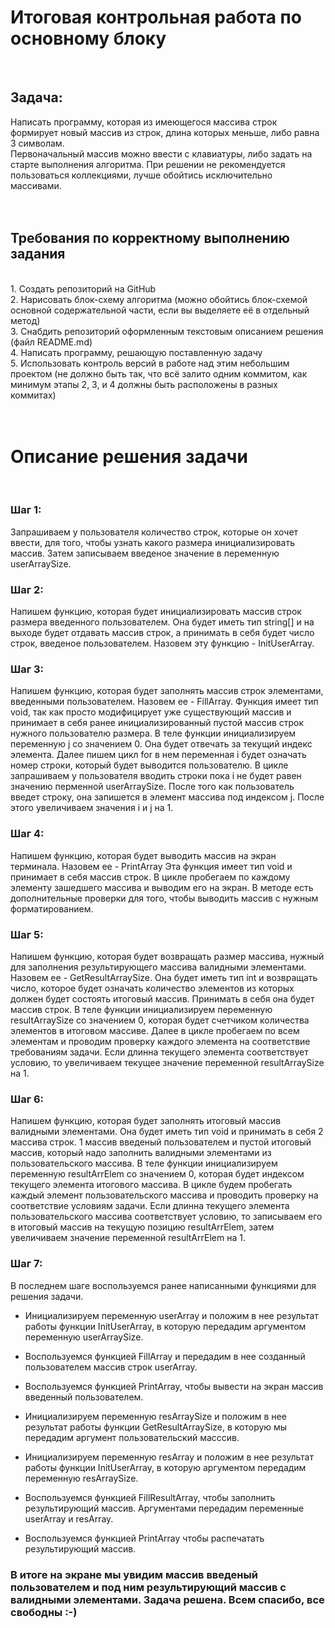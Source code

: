 # Итоговая контрольная работа по основному блоку # 
<br/>

## **Задача:** ##  
Написать программу, которая из имеющегося массива строк формирует новый массив из строк, длина которых меньше, либо равна 3 символам.  
Первоначальный массив можно ввести с клавиатуры, либо задать на старте выполнения алгоритма. При решении не рекомендуется пользоваться коллекциями, лучше обойтись исключительно массивами.  
<br/> <br/>

## **Требования по корректному выполнению задания** ##
<br/>
1. Создать репозиторий на GitHub <br/>
2. Нарисовать блок-схему алгоритма (можно обойтись блок-схемой основной содержательной части, если вы выделяете её в отдельный метод) <br/>
3. Снабдить репозиторий оформленным текстовым описанием решения (файл README.md) <br/>
4. Написать программу, решающую поставленную задачу <br/>
5. Использовать контроль версий в работе над этим небольшим проектом (не должно быть так, что всё залито одним коммитом, как минимум этапы 2, 3, и 4 должны быть расположены в разных коммитах) <br/> <br/> <br/>

# Описание решения задачи # 
<br/>

### **Шаг 1:** ###
Запрашиваем у пользователя количество строк, которые он хочет ввести, для того, чтобы узнать какого размера инициализировать массив. Затем записываем введеное значение в переменную userArraySize.
<br/>

### **Шаг 2:** ###
Напишем функцию, которая будет инициализировать массив строк размера введенного пользователем. Она будет иметь тип string[] и на выходе будет отдавать массив строк, а принимать в себя будет число строк, введеное пользователем. Назовем эту функцию - InitUserArray.
<br/>

### **Шаг 3:** ###
Напишем функцию, которая будет заполнять массив строк элементами, введенными пользователем. Назовем ее - FillArray. Функция имеет тип void, так как просто модифицирует уже существующий массив и принимает в себя ранее инициализированный пустой массив строк нужного пользователю размера.
В теле функции инициализируем переменную j со значением 0. Она будет отвечать за текущий индекс элемента. Далее пишем цикл for в нем переменная i будет означать номер строки, который будет выводится пользователю. В цикле запрашиваем у пользователя вводить строки пока i не будет равен значению перменной userArraySize. После того как пользователь введет строку, она запишется в элемент массива под индексом j. После этого увеличиваем значения i и j на 1.
<br/>

### **Шаг 4:** ###
Напишем функцию, которая будет выводить массив на экран терминала. Назовем ее - PrintArray Эта функция имеет тип void и принимает в себя массив строк. В цикле пробегаем по каждому элементу зашедшего массива и выводим его на экран. В методе есть дополнительные проверки для того, чтобы выводить массив с нужным форматированием.
<br/>

### **Шаг 5:** ###
Напишем функцию, которая будет возвращать размер массива, нужный для заполнения результирующего массива валидными элементами. Назовем ее - GetResultArraySize. Она будет иметь тип int и возвращать число, которое будет означать количество элементов из которых должен будет состоять итоговый массив. Принимать в себя она будет массив строк. В теле функции инициализируем переменную resultArraySize со значением 0, которая будет счетчиком количества элементов в итоговом массиве. Далее в цикле пробегаем по всем элементам и проводим проверку каждого элемента на соответствие требованиям задачи. Если длинна текущего элемента соответствует условию, то увеличиваем текущее значение переменной resultArraySize на 1.
<br/>

### **Шаг 6:** ###
Напишем функцию, которая будет заполнять итоговый массив валидными элементами. Она будет иметь тип void и принимать в себя 2 массива строк. 1 массив введеный пользователем и пустой итоговый массив, который надо заполнить валидными элементами из пользовательского массива. В теле функции инициализируем переменную resultArrElem со значением 0, которая будет индексом текущего элемента итогового массива. В цикле будем пробегать каждый элемент пользовательского массива и проводить проверку на соответствие условиям задачи. Если длинна текущего элемента пользовательского массива соответствует условию, то записываем его в итоговый массив на текущую позицию resultArrElem, затем увеличиваем значение переменной resultArrElem на 1.
<br/>

### **Шаг 7:** ###
В последнем шаге воспользуемся ранее написанными функциями для решения задачи. <br/>

- Инициализируем переменную userArray и положим в нее результат работы функции InitUserArray, в которую передадим аргументом переменную userArraySize. <br/>

- Воспользуемся функцией FillArray и передадим в нее созданный пользователем массив строк userArray. <br/>

- Воспользуемся функцией PrintArray, чтобы вывести на экран массив введенный пользователем. <br/>

- Инициализируем переменную resArraySize и положим в нее результат работы функции GetResultArraySize, в которую мы передадим аргумент пользовательский масссив. <br/>

- Инициализируем переменную resArray и положим в нее результат работы функции InitUserArray, в которую аргументом передадим переменную resArraySize. <br/>

- Воспользуемся функцией FillResultArray, чтобы заполнить результирующий массив. Аргументами передадим переменные userArray и resArray. <br/>

- Воспользуемся функцией PrintArray чтобы распечатать результирующий массив. <br/>

### В итоге на экране мы увидим массив введеный пользователем и под ним результирующий массив с валидными элементами. Задача решена. Всем спасибо, все свободны :-)